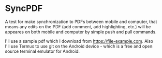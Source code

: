 # SyncPDF
A test for make synchronization to PDFs between mobile and computer, that means any edits on the PDF (add comment, add highlighting, etc.) will be appeares on both mobile and computer by simple push and pull commands.

I'll use a sample pdf which I download from https://file-example.com. Also I'll use Termux to use git on the Android device - which is a free and open source terminal emulator for Android.
